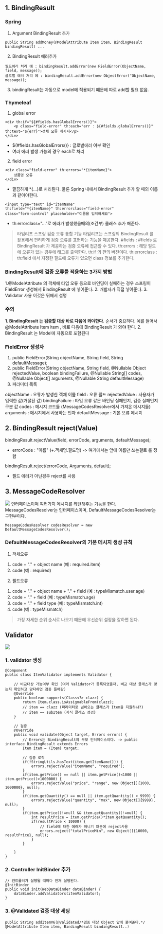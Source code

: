 ## 1. BindingResult
### Spring

1. Argument BindingResult 추가
```
public String addMoney(@ModelAttribute Item item, BindingResult bindingResult) ...

```
2. BindingResult 에러추가
```
필드에러 처리 예 : bindingResult.addError(new FieldError(ObjectName, field, message));
글로벌 에러 처리 예 : bindingResult.addError(new ObjectError("ObjectName, message));
```
3. bindingResult는 자동으로 model에 적용되기 떄문에 따로 add할 필요 없음.

### Thymeleaf
1. global error
```
<div th:if="${#fields.hasGlobalErrors()}">
	<p class="field-error" th:each="err : ${#fields.globalErrors()}" th:text="${err}">전체 오류 메시지</p>
</div>
```
- ${#fields.hasGlobalErrors()} : 글로벌에러 여부 확인
- 여러 에러 발생 가능의 경우 each로 처리

2. field error
```
<div class="field-error" th:errors="*{itemName}">
	상품명 오류
</div>
```
- 깔끔하게 *{...}로 처리된다. 물론 Spring 내에서 BindingResult 추가 할 때의 이름과 같아야한다.
```
<input type="text" id="itemName"
th:field="*{itemName}" th:errorclass="field-error"
class="form-control" placeholder="이름을 입력하세요">
```
- th:errorclass="..."로 에러가 발생했을때의(조건부) 클래스 추가 해준다.
>타임리프 스프링 검증 오류 통합 기능
타임리프는 스프링의 BindingResult 를 활용해서 편리하게 검증 오류를 표현하는 기능을 제공한다.
#fields : #fields 로 BindingResult 가 제공하는 검증 오류에 접근할 수 있다.
th:errors : 해당 필드에 오류가 있는 경우에 태그를 출력한다. th:if 의 편의 버전이다.
th:errorclass : th:field 에서 지정한 필드에 오류가 있으면 class 정보를 추가한다.

### BindingResult에 검증 오류를 적용하는 3가지 방법
1.@ModelAttribute 의 객체에 타입 오류 등으로 바인딩이 실패하는 경우 스프링이 FieldError 생성해서 BindingResult 에 넣어준다.
2. 개발자가 직접 넣어준다.
3. Validator 사용 이것은 뒤에서 설명

### 주의
**1. BindingResult 는 검증할 대상 바로 다음에 와야한다.** 순서가 중요하다. 예를 들어서 @ModelAttribute Item item , 바로 다음에 BindingResult 가 와야 한다.
2. BindingResult 는 Model에 자동으로 포함된다

### FieldError 생성자
1. public FieldError(String objectName, String field, String defaultMessage);
2. public FieldError(String objectName, String field,
   @Nullable Object rejectedValue, boolean bindingFailure, @Nullable String[] codes, @Nullable Object[] arguments, @Nullable String defaultMessage)
3. 파라미터 목록
>
objectName : 오류가 발생한 객체 이름
field : 오류 필드
rejectedValue : 사용자가 입력한 값(거절된 값)
bindingFailure : 타입 오류 같은 바인딩 실패인지, 검증 실패인지 구분 값 codes : 메시지 코드들 (MessageCodesResolver에서 가져온 메시지들)
arguments : 메시지에서 사용하는 인자
defaultMessage : 기본 오류 메시지


## 2. BindingResult reject(Value)
bindingResult.rejectValue(field, errorCode, arguments, defaultMessage);
- errorCode : "이름" (+.객체명.필드명) -> 여기에서는 앞에 이름만 쓰는걸로 룰 정함

bindingResult.reject(errorCode, Arguments, default);
- 필드 에러가 아닌경우 reject를 사용

## 3. MessageCodeResolver
![](https://media.vlpt.us/images/ujone/post/8a47a262-2f8c-459f-a2db-8c373396e78b/%E1%84%89%E1%85%B3%E1%84%8F%E1%85%B3%E1%84%85%E1%85%B5%E1%86%AB%E1%84%89%E1%85%A3%E1%86%BA%202022-04-03%20%E1%84%8B%E1%85%A9%E1%84%92%E1%85%AE%207.21.15.png)
인터페이스이며 여러가지 메시지를 리턴해주는 기능을 한다.
MessageCodesResolver는 인터페이스이며, DefaultMessageCodesResolver는 구현부이다.
```
MessageCodesResolver codesResolver = new DefaultMessageCodesResolver();
```

### DefaultMessageCodesResolver의 기본 메시지 생성 규칙
1. 객체오류
1) code + "." + object name (예 : required.item)
2) code (예 : required)

2. 필드오류
1) code + "." + object name + "." + field (예 : typeMismatch.user.age)
2) code + "." + field (예 : typeMismatch.age)
3) code + "." + field type (예 : typeMismatch.int)
4) code (예 : typeMismatch)

> 가장 자세한 순위 순서로 나오기 때문에 우선순위 설정을 잘하면 된다.

## Validator
![](https://media.vlpt.us/images/ujone/post/c42e2949-ce33-4f1a-ac46-29fa4ca6f82c/%E1%84%89%E1%85%B3%E1%84%8F%E1%85%B3%E1%84%85%E1%85%B5%E1%86%AB%E1%84%89%E1%85%A3%E1%86%BA%202022-04-03%20%E1%84%8B%E1%85%A9%E1%84%92%E1%85%AE%208.34.50.png)

### 1. validator 생성
```
@Component
public class ItemValidator implements Validator {
	
    // 비교대상 가능여부 확인 (여러 Validator가 등록되었을때, 비교 대상 클래스가 맞는지 확인하고 맞다하면 검증 들어감)
    @Override
    public boolean supports(Class<?> clazz) {
        return Item.class.isAssignableFrom(clazz);
        // item == clazz (파라미터로 넘어오는 클래스가 Item을 지원하냐?)
        // item == subItem (자식 클래스 점검)
    }
	
    // 검증
    @Override
    public void validate(Object target, Errors errors) {
        // Errors는 BindingResult의 부모 인터페이스이다. -> public interface BindingResult extends Errors
        Item item = (Item) target;

        // 검증 로직
        if(!StringUtils.hasText(item.getItemName())) {
            errors.rejectValue("itemName", "required");
        }
        if(item.getPrice() == null || item.getPrice()<1000 || item.getPrice()>1000000) {
            errors.rejectValue("price", "range", new Object[]{1000, 1000000}, null);
        }
        if(item.getQuantity() == null || item.getQuantity() > 9999) {
            errors.rejectValue("quantity", "max", new Object[]{9999}, null);
        }
        if(item.getPrice()!=null && item.getQuantity()!=null) {
            int resultPrice = item.getPrice()*item.getQuantity();
            if(resultPrice < 10000) {
                // field에 대한 에러가 아니기 떄문에 reject사용
                errors.reject("totalPriceMin", new Object[]{10000, resultPrice}, null);
            }
        }

    }
}

```

### 2. Controller InitBinder 추가
```
// 컨트롤러가 실행될 때마다 먼저 실행된다.
@InitBinder
public void init(WebDataBinder dataBinder) {
	dataBinder.addValidators(itemValidator);
}
```

### 3. @Validated 검증 대상 세팅
```
public String addItemV6(@Validated/*검증 대상 Object 앞에 붙여준다.*/ @ModelAttribute Item item, BindingResult bindingResult..)
```